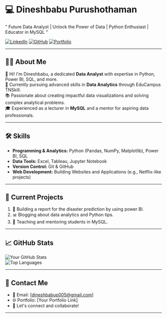 # 💻 **Dineshbabu Purushothaman** 

" Future Data Analyst | Unlock the Power of Data | Python Enthusiast | Educator in MySQL "

[![LinkedIn](https://img.shields.io/badge/-LinkedIn-blue?style=flat-square&logo=linkedin&logoColor=white&link=https://www.linkedin.com/in/dineshbabu-purushothaman)](https://www.linkedin.com/in/dineshbabu-purushothaman) 
[![GitHub](https://img.shields.io/badge/-GitHub-gray?style=flat-square&logo=github&logoColor=white&link=https://github.com/Dineshbabu005)](https://github.com/Dineshbabu005) 
[![Portfolio](https://img.shields.io/badge/-Portfolio-orange?style=flat-square&logo=web&logoColor=white&link=YOUR_PORTFOLIO)](YOUR_PORTFOLIO)

---

## 👩‍💻 **About Me**  
🌟 Hi! I'm Dineshbabu, a dedicated **Data Analyst** with expertise in Python, Power BI, SQL, and more.  
💼 Currently pursuing advanced skills in **Data Analytics** through EduCampus TNSkill.  
📚 Passionate about creating impactful data visualizations and solving complex analytical problems.  
🎓 Experienced as a lecturer in **MySQL** and a mentor for aspiring data professionals.  

---

## 🛠️ **Skills**  
- **Programming & Analytics:** Python (Pandas, NumPy, Matplotlib), Power BI, SQL  
- **Data Tools:** Excel, Tableau, Jupyter Notebook 
- **Version Control:** Git & GitHub  
- **Web Development:** Building Websites and Applications (e.g., Netflix-like projects)  

---

## 🌟 **Current Projects**  
1. 🚀 Building a report for the disaster prediction by using power BI.  
2. 📊 Blogging about data analytics and Python tips.  
3. 📖 Teaching and mentoring students in MySQL.  

---

## 📈 **GitHub Stats**  

![Your GitHub Stats](https://github-readme-stats.vercel.app/api?username=Dineshbabu005&show_icons=true&theme=default)  
![Top Languages](https://github-readme-stats.vercel.app/api/top-langs/?username=Dineshbabu005&layout=compact&theme=default)

---

## 📩 **Contact Me**  
- 📧 Email: [dineshbabup005@gmail.com]  
- 🌐 Portfolio: [Your Portfolio Link]  
- 💬 Let's connect and collaborate!  

---
